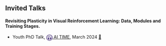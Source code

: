 <h1 id="invited-talks"></h1>

<h2 style="margin: 30px 0px 10px;">Invited Talks</h2>

<h4>Revisiting Plasticity in Visual Reinforcement Learning: Data, Modules and Training Stages.</h4>

<ul>
<li>
  <div class="event-info">
    <span class="event-title">Youth PhD Talk,</span>
    <span class="event-host"><a href="http://www.aitime.cn/" target="_blank" rel="noopener noreferrer" class="brand"><img src="/assets/Logo/AITIME.png" alt="AI TIME" width="19.778" height="20" style="vertical-align: middle;"> AI TIME</a>,</span>
    <time datetime="2024-03">March 2024</time>
    <a href="https://www.bilibili.com/video/BV1RF4m157Uh/" target="_blank" rel="noopener noreferrer" class="rec-link" title="Talk Recording (in Chinese)" aria-label="Watch talk recording">🎥</a>
  </div>
</li>
</ul>
